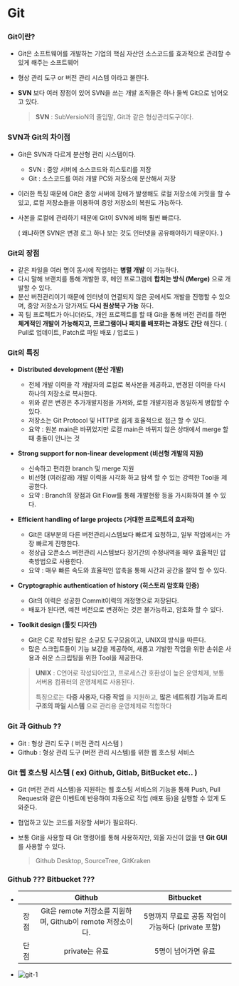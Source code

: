 # Git



### Git이란?

- Git은 소프트웨어를 개발하는 기업의 핵심 자산인 소스코드를 효과적으로 관리할 수 있게 해주는 소프트웨어

- 형상 관리 도구 or 버전 관리 시스템 이라고 불린다.

- **SVN** 보다 여러 장점이 있어 SVN을 쓰는 개발 조직들은 하나 둘씩 Git으로 넘어오고 있다.

  > **SVN** : SubVersioN의 줄임말, Git과 같은 형상관리도구이다.



### SVN과 Git의 차이점

- Git은 SVN과 다르게 분산형 관리 시스템이다.

  - SVN : 중앙 서버에 소스코드와 히스토리를 저장
  - Git : 소스코드를 여러 개발 PC와 저장소에 분산해서 저장

- 이러한 특징 때문에 Git은 중앙 서버에 장애가 발생해도 로컬 저장소에 커밋을 할 수 있고, 로컬 저장소들을 이용하여 중앙 저장소의 복원도 가능하다. 

- 사본을 로컬에 관리하기 때문에 Git이 SVN에 비해 훨씬 빠르다. 

  ( 왜냐하면 SVN은 변경 로그 하나 보는 것도 인터넷을 공유해야하기 때문이다. )



### Git의 장점

- 같은 파일을 여러 명이 동시에 작업하는 **병렬 개발** 이 가능하다.
- 다시 말해 브랜치를 통해 개발한 후, 메인 프로그램에 **합치는 방식 (Merge)** 으로 개발할 수 있다.
- 분산 버전관리이기 때문에 인터넷이 연결되지 않은 곳에서도 개발을 진행할 수 있으며, 중앙 저장소가 망가져도 **다시 원상복구 가능** 하다.
- 꼭 팀 프로젝트가 아니더라도, 개인 프로젝트를 할 때 Git을 통해 버전 관리를 하면 **체계적인 개발이 가능해지고, 프로그램이나 패치를 배포하는 과정도 간단** 해진다. ( Pull로 업데이트, Patch로 파일 배포 / 업로드 )



### Git의 특징

- **Distributed development (분산 개발)**

  - 전체 개발 이력을 각 개발자의 로컬로 복사본을 제공하고, 변경된 이력을 다시 하나의 저장소로 복사한다. 
  - 위와 같은 변경은 추가개발지점을 가져와, 로컬 개발지점과 동일하게 병합할 수 있다.
  - 저장소는 Git Protocol 및 HTTP로 쉽게 효율적으로 접근 할 수 있다.
  - 요약 : 원본 main은 바뀌었지만 로컬 main은 바뀌지 않은 상태에서 merge 할 때 충돌이 안나는 것

- **Strong support for non-linear development (비선형 개발의 지원)**

  - 신속하고 편리한 branch 및 merge 지원
  - 비선형 (여러갈래) 개발 이력을 시각화 하고 탐색 할 수 있는 강력한 Tool을 제공한다.
  - 요약 : Branch의 장점과 Git Flow를 통해 개발현황 등을 가시화하여 볼 수 있다.

- **Efficient handling of large projects (거대한 프로젝트의 효과적)**

  - Git은 대부분의 다른 버전관리시스템보다 빠르게 요청하고, 일부 작업에서는 가장 빠르게 진행한다.
  - 정상급 오픈소스 버전관리 시스템보다 장기간의 수정내역을 매우 효율적인 압축방법으로 사용한다.
  - 요약 : 매우 빠른 속도와 효율적인 압축을 통해 시간과 공간을 절약 할 수 있다.

- **Cryptographic authentication of history (히스토리 암호화 인증)**

  - Git의 이력은 성공한 Commit이력의 개정명으로 저장된다.
  - 배포가 된다면, 예전 버전으로 변경하는 것은 불가능하고, 암호화 할 수 있다.

- **Toolkit design (툴킷 디자인)**

  - Git은 C로 작성된 많은 소규모 도구모음이고, UNIX의 방식을 따른다.
  - 많은 스크립트들이 기능 보강을 제공하여, 새롭고 기발한 작업을 위한 손쉬운 사용과 쉬운 스크립팅을 위한 Tool을 제공한다.

  > **UNIX** : C언어로 작성되어있고, 프로세스간 호환성이 높은 운영체제, 보통 서버용 컴퓨터의 운영체제로 사용된다. 
  >
  > 특징으로는 **다중 사용자, 다중 작업** 을 지원하고, **많은 네트워킹 기능과 트리구조의 파일 시스템** 으로 관리용 운영체제로 적합하다



### Git 과 Github ??

- Git : 형상 관리 도구 ( 버전 관리 시스템 )
- Github : 형상 관리 도구 (버전 관리 시스템)를 위한 웹 호스팅 서비스



### Git 웹 호스팅 시스템 ( ex) Github, Gitlab, BitBucket etc.. )

- Git (버전 관리 시스템)을 지원하는 웹 호스팅 서비스의 기능을 통해 Push, Pull Request와 같은 이벤트에 반응하여 자동으로 작업 (배포 등)을 실행할 수 있게 도와준다.

- 협업하고 있는 코드를 저장할 서버가 필요하다.

- 보통 Git을 사용할 때 Git 명령어를 통해 사용하지만, 외울 자신이 없을 땐 **Git GUI** 를 사용할 수 있다.

  > Github Desktop, SourceTree, GitKraken



### Github ??? Bitbucket ???

- |      |                           Github                            |                     Bitbucket                      |
  | :--: | :---------------------------------------------------------: | :------------------------------------------------: |
  | 장점 | Git은 remote 저장소를 지원하며, Github이 remote 저장소이다. | 5명까지 무료로 공동 작업이 가능하다 (private 포함) |
  | 단점 |                       private는 유료                        |                5명이 넘어가면 유료                 |

- ![git-1](C:\Users\박민식\Desktop\MY문서\CS\CS-Study\CommonSense\images\git-1.png)